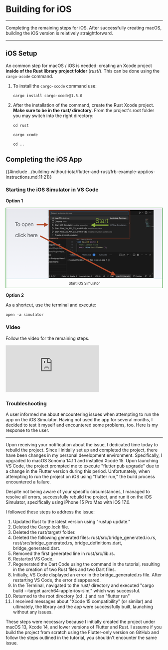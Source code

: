 # Building for iOS

---

Completing the remaining steps for iOS. After successfully creating macOS, building the iOS version is relatively straightforward.

---

## iOS Setup

An common step for macOS / iOS is needed: creating an Xcode project **inside of the Rust library project folder** (_rust/_). This can be done using the `cargo-xcode` command.

1. To install the `cargo-xcode` command use:

   ```
   cargo install cargo-xcode@1.5.0
   ```

2. After the installation of the command, create the Rust Xcode project. **Make sure to be in the _rust/_ directory**. From the project's root folder you may switch into the right directory:

   ```
   cd rust
   ```

   ```
   cargo xcode
   ```

   ```
   cd ..
   ```

## Completing the iOS App

{{#include ../building-without-iota/flutter-and-rust/frb-example-app/ios-instructions.md:11:21}}

### Starting the iOS Simulator in VS Code

**Option 1**

<figure style="margin:0;border: 1px solid green;"><img src="../assets/start-ios-simulator.png" alt="Start iOS Simulator"><figcaption style="font-size: 0.8em;text-align:center;"><p style="margin: 4px 0 7px 0;">Start iOS Simulator</p></figcaption></figure>

**Option 2**

As a shortcut, use the terminal and execute:

```
open -a simulator
```

### Video

Follow the video for the remaining steps.

<iframe 
    class="video"  
    src="https://www.youtube.com/embed/-dXodEDAL_Q" 
    title="Building a Simple App for SHIMMER - finalize the iOS part" 
    frameborder="0" 
    allow="accelerometer; autoplay; clipboard-write; encrypted-media; gyroscope; picture-in-picture; web-share" 
    allowfullscreen>
</iframe>

### Troubleshooting

A user informed me about encountering issues when attempting to run the app on the iOS Simulator. Having not used the app for several months, I decided to test it myself and encountered some problems, too. Here is my response to the user.

---

Upon receiving your notification about the issue, I dedicated time today to rebuild the project. Since I initially set up and completed the project, there have been changes in my personal development environment. Specifically, I upgraded to macOS Sonoma 14.1.1 and installed Xcode 15. Upon launching VS Code, the project prompted me to execute "flutter pub upgrade" due to a change in the Flutter version during this period. Unfortunately, when attempting to run the project on iOS using "flutter run," the build process encountered a failure.

Despite not being aware of your specific circumstances, I managed to resolve all errors, successfully rebuild the project, and run it on the iOS Simulator, specifically using iPhone 15 Pro Max with iOS 17.0.

I followed these steps to address the issue:

1. Updated Rust to the latest version using "rustup update."
2. Deleted the Cargo.lock file.
3. Deleted the rust/target/ folder.
4. Deleted the following generated files: rust/src/bridge_generated.io.rs, rust/src/bridge_generated.rs, bridge_definitions.dart, bridge_generated.dart.
5. Removed the first generated line in rust/src/lib.rs.
6. Restarted VS Code.
7. Regenerated the Dart Code using the command in the tutorial, resulting in the creation of two Rust files and two Dart files.
8. Initially, VS Code displayed an error in the bridge_generated.rs file. After restarting VS Code, the error disappeared.
9. In the Terminal, navigated to the rust/ directory and executed "cargo build --target aarch64-apple-ios-sim," which was successful.
10. Returned to the root directory (cd ..) and ran "flutter run"
11. I received messages about "Xcode 15 compatibility" (or similar) and ultimately, the library and the app were successfully built, launching without any issues.

These steps were necessary because I initially created the project under macOS 13, Xcode 14, and lower versions of Flutter and Rust. I assume if you build the project from scratch using the Flutter-only version on GitHub and follow the steps outlined in the tutorial, you shouldn't encounter the same issue.

